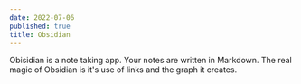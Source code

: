 ```yaml
---
date: 2022-07-06
published: true
title: Obsidian
---
```



Obisidian is a note taking app. Your notes are written in Markdown. The real magic of Obsidian is it's use of links and the graph it creates.
